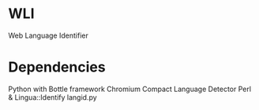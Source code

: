WLI
===

Web Language Identifier

# Dependencies
Python with Bottle framework
Chromium Compact Language Detector
Perl & Lingua::Identify
langid.py
